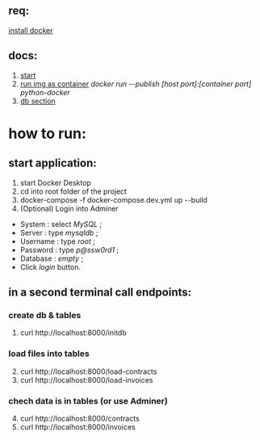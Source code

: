 ## req:
[install docker](https://docs.docker.com/desktop/install/)

## docs:
1. [start](https://docs.docker.com/language/python/build-images/)
2. [run img as container](https://docs.docker.com/language/python/run-containers/)
    *docker run --publish [host port]:[container port] python-docker*
3. [db section](https://docs.docker.com/language/python/develop/)

# how to run:
## start application:
1. start Docker Desktop
2. cd into root folder of the project
3. docker-compose -f docker-compose.dev.yml up --build
4. (Optional) Login into Adminer
- System : select *MySQL* ;
- Server : type *mysqldb* ;
- Username : type *root* ;
- Password : type *p@ssw0rd1* ;
- Database : *empty* ;
- Click *login* button.

## in a second terminal call endpoints:
### create db & tables
1. curl http://localhost:8000/initdb
### load files into tables
2. curl http://localhost:8000/load-contracts
3. curl http://localhost:8000/load-invoices
### chech data is in tables (or use Adminer)
4. curl http://localhost:8000/contracts
5. curl http://localhost:8000/invoices